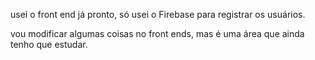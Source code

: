 usei o front end já pronto, só usei o Firebase para registrar os usuários.

vou modificar algumas coisas no front ends, mas é uma área que ainda tenho que estudar.